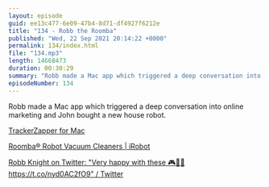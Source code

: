 ```yaml
---
layout: episode
guid: ee13c477-6e09-47b4-8d71-df4927f6212e
title: "134 - Robb the Roomba"
published: "Wed, 22 Sep 2021 20:14:22 +0000"
permalink: 134/index.html
file: "134.mp3"
length: 14668473
duration: 00:30:29
summary: "Robb made a Mac app which triggered a deep conversation into online marketing and John bought a new house robot."
episodeNumber: 134
---
```


Robb made a Mac app which triggered a deep conversation into online marketing and John bought a new house robot.

[TrackerZapper for Mac](https://rknight.me/apps/tracker-zapper/)

[Roomba® Robot Vacuum Cleaners | iRobot](https://www.irobot.co.uk/roomba)

[Robb Knight on Twitter: "Very happy with these 🎮💜🧡 https://t.co/nyd0AC2fO9" / Twitter](https://twitter.com/rknightuk/status/1435570309025906690)
